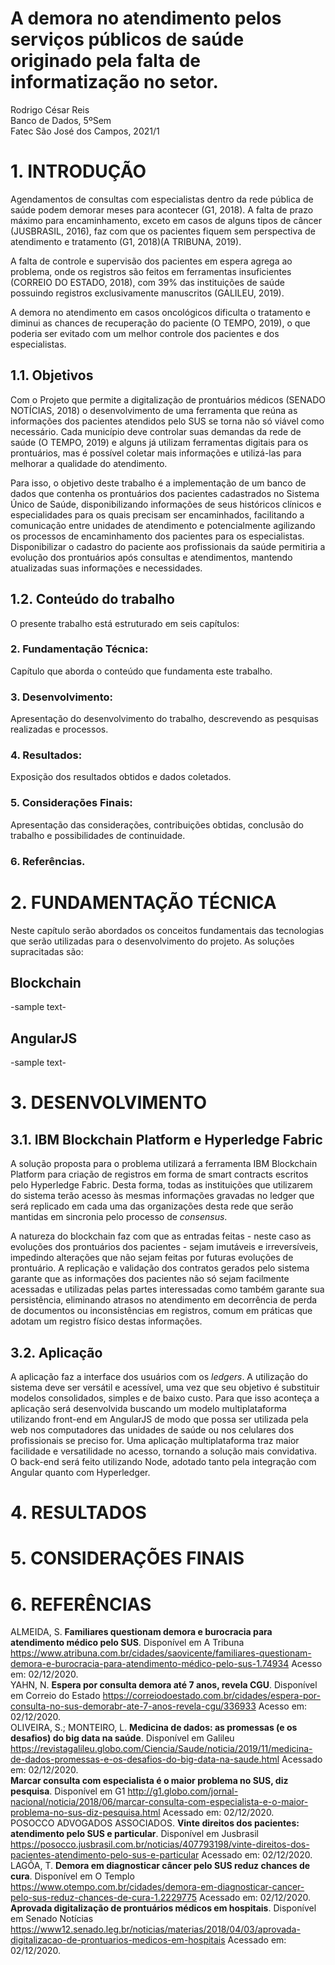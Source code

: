 # A demora no atendimento pelos serviços públicos de saúde originado pela falta de informatização no setor.
Rodrigo César Reis <br>
Banco de Dados, 5ºSem <br>
Fatec São José dos Campos, 2021/1 <br>

# 1. INTRODUÇÃO
Agendamentos de consultas com especialistas dentro da rede pública de saúde podem demorar meses para acontecer (G1, 2018). A falta de prazo máximo para encaminhamento, exceto em casos de alguns tipos de câncer (JUSBRASIL, 2016), faz com que os pacientes fiquem sem perspectiva de atendimento e tratamento (G1, 2018)(A TRIBUNA, 2019).<br>

A falta de controle e supervisão dos pacientes em espera agrega ao problema, onde os registros são feitos em ferramentas insuficientes (CORREIO DO ESTADO, 2018), com 39% das instituições de saúde possuindo registros exclusivamente manuscritos (GALILEU, 2019).<br>

A demora no atendimento em casos oncológicos dificulta o tratamento e diminui as chances de recuperação do paciente (O TEMPO, 2019), o que poderia ser evitado com um melhor controle dos pacientes e dos especialistas.<br>

## 1.1. Objetivos
Com o Projeto que permite a digitalização de prontuários médicos (SENADO NOTÍCIAS, 2018) o desenvolvimento de uma ferramenta que reúna as informações dos pacientes atendidos pelo SUS se torna não só viável como necessário. Cada município deve controlar suas demandas da rede de saúde (O TEMPO, 2019) e alguns já utilizam ferramentas digitais para os prontuários, mas é possível coletar mais informações e utilizá-las para melhorar a qualidade do atendimento.<br>

Para isso, o objetivo deste trabalho é a implementação de um banco de dados que contenha os prontuários dos pacientes cadastrados no Sistema Único de Saúde, disponibilizando informações de seus históricos clínicos e especialidades para os quais precisam ser encaminhados, facilitando a comunicação entre unidades de atendimento e potencialmente agilizando os processos de encaminhamento dos pacientes para os especialistas. Disponibilizar o cadastro do paciente aos profissionais da saúde permitiria a evolução dos prontuários após consultas e atendimentos, mantendo atualizadas suas informações e necessidades.<br>

## 1.2. Conteúdo do trabalho
O presente trabalho está estruturado em seis capítulos:
### 2. Fundamentação Técnica:
Capítulo que aborda o conteúdo que fundamenta este trabalho.
### 3. Desenvolvimento:
Apresentação do desenvolvimento do trabalho, descrevendo as pesquisas realizadas e processos.
### 4. Resultados:
Exposição dos resultados obtidos e dados coletados.
### 5. Considerações Finais:
Apresentação das considerações, contribuições obtidas, conclusão do trabalho e possibilidades de continuidade.
### 6. Referências.

# 2. FUNDAMENTAÇÃO TÉCNICA
Neste capítulo serão abordados os conceitos fundamentais das tecnologias que serão utilizadas para o desenvolvimento do projeto. As soluções supracitadas são:<br>
## Blockchain
-sample text-
## AngularJS
-sample text-

# 3. DESENVOLVIMENTO
## 3.1. IBM Blockchain Platform e Hyperledge Fabric
A solução proposta para o problema utilizará a ferramenta IBM Blockchain Platform para criação de registros em forma de smart contracts escritos pelo Hyperledge Fabric. Desta forma, todas as instituições que utilizarem do sistema terão acesso às mesmas informações gravadas no ledger que será replicado em cada uma das organizações desta rede que serão mantidas em sincronia pelo processo de _consensus_.<br>

A natureza do blockchain faz com que as entradas feitas - neste caso as evoluções dos prontuários dos pacientes - sejam imutáveis e irreversíveis, impedindo alterações que não sejam feitas por futuras evoluções de prontuário. A replicação e validação dos contratos gerados pelo sistema garante que as informações dos pacientes não só sejam facilmente acessadas e utilizadas pelas partes interessadas como também garante sua persistência, eliminando atrasos no atendimento em decorrência de perda de documentos ou inconsistências em registros, comum em práticas que adotam um registro físico destas informações.

## 3.2. Aplicação
A aplicação faz a interface dos usuários com os _ledgers_. A utilização do sistema deve ser versátil e acessível, uma vez que seu objetivo é substituir modelos consolidados, simples e de baixo custo. Para que isso aconteça a aplicação será desenvolvida buscando um modelo multiplataforma utilizando front-end em AngularJS de modo que possa ser utilizada pela web nos computadores das unidades de saúde ou nos celulares dos profissionais se preciso for. Uma aplicação multiplataforma traz maior facilidade e versatilidade no acesso, tornando a solução mais convidativa. O back-end será feito utilizando Node, adotado tanto pela integração com Angular quanto com Hyperledger.

# 4. RESULTADOS

# 5. CONSIDERAÇÕES FINAIS

# 6. REFERÊNCIAS
ALMEIDA, S. **Familiares questionam demora e burocracia para atendimento médico pelo SUS**. Disponível em A Tribuna https://www.atribuna.com.br/cidades/saovicente/familiares-questionam-demora-e-burocracia-para-atendimento-médico-pelo-sus-1.74934 Acesso em: 02/12/2020.<br>
YAHN, N. **Espera por consulta demora até 7 anos, revela CGU**. Disponível em Correio do Estado https://correiodoestado.com.br/cidades/espera-por-consulta-no-sus-demorabr-ate-7-anos-revela-cgu/336933 Acesso em: 02/12/2020.<br>
OLIVEIRA, S.; MONTEIRO, L. **Medicina de dados: as promessas (e os desafios) do big data na saúde**. Disponível em Galileu https://revistagalileu.globo.com/Ciencia/Saude/noticia/2019/11/medicina-de-dados-promessas-e-os-desafios-do-big-data-na-saude.html Acessado em: 02/12/2020.<br>
**Marcar consulta com especialista é o maior problema no SUS, diz pesquisa**. Disponível em G1 http://g1.globo.com/jornal-nacional/noticia/2018/06/marcar-consulta-com-especialista-e-o-maior-problema-no-sus-diz-pesquisa.html Acessado em: 02/12/2020.<br>
POSOCCO ADVOGADOS ASSOCIADOS. **Vinte direitos dos pacientes: atendimento pelo SUS e particular**. Disponível em Jusbrasil  https://posocco.jusbrasil.com.br/noticias/407793198/vinte-direitos-dos-pacientes-atendimento-pelo-sus-e-particular Acessado em: 02/12/2020.<br>
LAGÔA, T. **Demora em diagnosticar câncer pelo SUS reduz chances de cura**. Disponível em O Templo https://www.otempo.com.br/cidades/demora-em-diagnosticar-cancer-pelo-sus-reduz-chances-de-cura-1.2229775 Acessado em: 02/12/2020.<br>
**Aprovada digitalização de prontuários médicos em hospitais**. Disponível em Senado Notícias https://www12.senado.leg.br/noticias/materias/2018/04/03/aprovada-digitalizacao-de-prontuarios-medicos-em-hospitais Acessado em: 02/12/2020.
